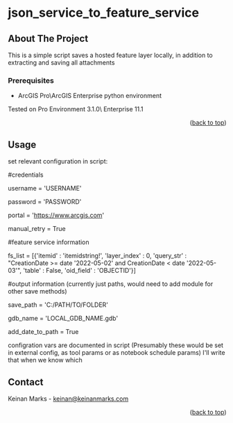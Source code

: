 # json_service_to_feature_service
<div id="top"></div>




<!-- ABOUT THE PROJECT -->
## About The Project


This is a simple script saves a hosted feature layer locally, in addition to extracting and saving all attachments



### Prerequisites


* ArcGIS Pro\ArcGIS Enterprise python environment

Tested on Pro Environment 3.1.0\ Enterprise 11.1


<p align="right">(<a href="#top">back to top</a>)</p>



<!-- USAGE EXAMPLES -->
## Usage

set relevant configuration in script:

#credentials


username = 'USERNAME'

password = 'PASSWORD'

portal = 'https://www.arcgis.com'

manual_retry = True


#feature service information


fs_list = [{'itemid' : 'itemidstring!',
            'layer_index' : 0,
            'query_str' : "CreationDate >= date '2022-05-02' and CreationDate < date '2022-05-03'",
            'table' : False,
            'oid_field' : 'OBJECTID'}]

#output information (currently just paths, would need to add module for other save methods)


save_path = 'C:/PATH/TO/FOLDER'

gdb_name = 'LOCAL_GDB_NAME.gdb'

add_date_to_path = True



configration vars are documented in script
(Presumably these would be set in external config, as tool params or as notebook schedule params)
I'll write that when we know which


<!-- CONTACT -->
## Contact

Keinan Marks -  keinan@keinanmarks.com


<p align="right">(<a href="#top">back to top</a>)</p>


